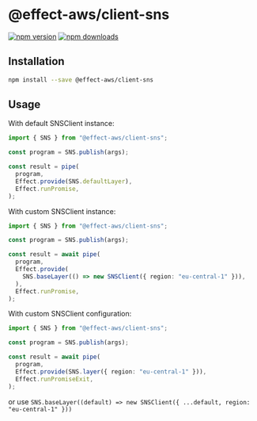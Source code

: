 # @effect-aws/client-sns

[![npm version](https://img.shields.io/npm/v/%40effect-aws%2Fclient-sns?color=brightgreen&label=npm%20package)](https://www.npmjs.com/package/@effect-aws/client-sns)
[![npm downloads](https://img.shields.io/npm/dm/%40effect-aws%2Fclient-sns)](https://www.npmjs.com/package/@effect-aws/client-sns)

## Installation

```bash
npm install --save @effect-aws/client-sns
```

## Usage

With default SNSClient instance:

```typescript
import { SNS } from "@effect-aws/client-sns";

const program = SNS.publish(args);

const result = pipe(
  program,
  Effect.provide(SNS.defaultLayer),
  Effect.runPromise,
);
```

With custom SNSClient instance:

```typescript
import { SNS } from "@effect-aws/client-sns";

const program = SNS.publish(args);

const result = await pipe(
  program,
  Effect.provide(
    SNS.baseLayer(() => new SNSClient({ region: "eu-central-1" })),
  ),
  Effect.runPromise,
);
```

With custom SNSClient configuration:

```typescript
import { SNS } from "@effect-aws/client-sns";

const program = SNS.publish(args);

const result = await pipe(
  program,
  Effect.provide(SNS.layer({ region: "eu-central-1" })),
  Effect.runPromiseExit,
);
```

or use `SNS.baseLayer((default) => new SNSClient({ ...default, region: "eu-central-1" }))`
